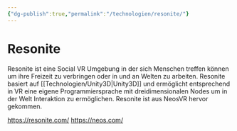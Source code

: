 ```yaml
---
{"dg-publish":true,"permalink":"/technologien/resonite/"}
---
```


# Resonite

Resonite ist eine Social VR Umgebung in der sich Menschen treffen können um ihre Freizeit zu verbringen oder in und an Welten zu arbeiten. Resonite basiert auf [[Technologien/Unity3D\|Unity3D]] und ermöglicht entsprechend in VR eine eigene Programmiersprache mit dreidimensionalen Nodes um in der Welt Interaktion zu ermöglichen. Resonite ist aus NeosVR hervor gekommen.

https://resonite.com/
https://neos.com/